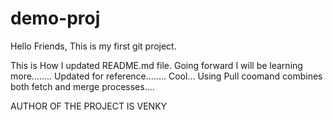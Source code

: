 # demo-proj
Hello Friends, This is my first git project.

This is How I updated README.md file.
Going forward I will be learning more........
Updated for reference........
Cool...
Using Pull coomand combines both fetch and merge processes....

AUTHOR OF THE PROJECT IS VENKY